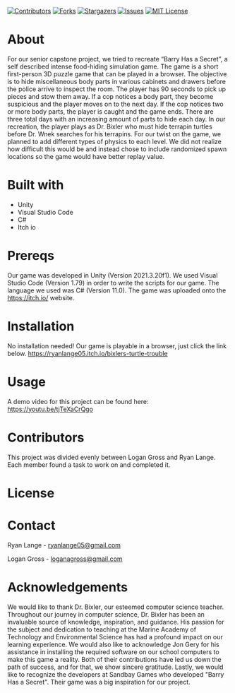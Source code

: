 [![Contributors][contributors-shield]][contributors-url]
[![Forks][forks-shield]][forks-url]
[![Stargazers][stars-shield]][stars-url]
[![Issues][issues-shield]][issues-url]
[![MIT License][license-shield]][license-url]


# About
For our senior capstone project, we tried to recreate “Barry Has a Secret”, a self described intense food-hiding simulation game. The game is a short first-person 3D puzzle game that can be played in a browser. The objective is to hide miscellaneous body parts in various cabinets and drawers before the police arrive to inspect the room. The player has 90 seconds to pick up pieces and stow them away. If a cop notices a body part, they become suspicious and the player moves on to the next day. If the cop notices two or more body parts, the player is caught and the game ends. There are three total days with an increasing amount of parts to hide each day. In our recreation, the player plays as Dr. Bixler who must hide terrapin turtles before Dr. Wnek searches for his terrapins. For our twist on the game, we planned to add different types of physics to each level. We did not realize how difficult this would be and instead chose to include randomized spawn locations so the game would have better replay value.

# Built with

* Unity
* Visual Studio Code
* C#
* Itch io

# Prereqs
Our game was developed in Unity (Version 2021.3.20f1). We used Visual Studio Code (Version 1.79) in order to write the scripts for our game. The language we used was C# (Version 11.0). The game was uploaded onto the https://itch.io/ website.

# Installation
No installation needed! Our game is playable in a browser, just click the link below.
https://ryanlange05.itch.io/bixlers-turtle-trouble

# Usage
A demo video for this project can be found here:
https://youtu.be/tjTeXaCrQgo

# Contributors
This project was divided evenly between Logan Gross and Ryan Lange. Each member found a task to work on and completed it.

# License 

# Contact
Ryan Lange - ryanlange05@gmail.com

Logan Gross - loganagross@gmail.com

# Acknowledgements
We would like to thank Dr. Bixler, our esteemed computer science teacher. Throughout our journey in computer science, Dr. Bixler has been an invaluable source of knowledge, inspiration, and guidance. His passion for the subject and dedication to teaching at the Marine Academy of Technology and Environmental Science has had a profound impact on our learning experience. We would also like to acknowledge Jon Gery for his assistance in installing the required software on our school computers to make this game a reality. Both of their contributions have led us down the path of success, and for that, we show sincere gratitude. Lastly, we would like to recognize the developers at Sandbay Games who developed "Barry Has a Secret". Their game was a big inspiration for our project.


[contributors-shield]: https://img.shields.io/github/contributors/Ryanlange05/SeniorCapstone.svg?style=for-the-badge
[contributors-url]: https://github.com/Ryanlange05/SeniorCapstone/graphs/contributors
[forks-shield]: https://img.shields.io/github/forks/Ryanlange05/SeniorCapstone.svg?style=for-the-badge
[forks-url]: https://github.com/Ryanlange05/SeniorCapstone/network/members
[stars-shield]: https://img.shields.io/github/stars/Ryanlange05/SeniorCapstone.svg?style=for-the-badge
[stars-url]: https://github.com/Ryanlange05/SeniorCapstone/stargazers
[issues-shield]: https://img.shields.io/github/issues/Ryanlange05/SeniorCapstone.svg?style=for-the-badge
[issues-url]: https://github.com/Ryanlange05/SeniorCapstone/issues
[license-shield]: https://img.shields.io/github/license/Ryanlange05/SeniorCapstone.svg?style=for-the-badge
[license-url]: https://github.com/Ryanlange05/SeniorCapstone/blob/master/LICENSE.txt

